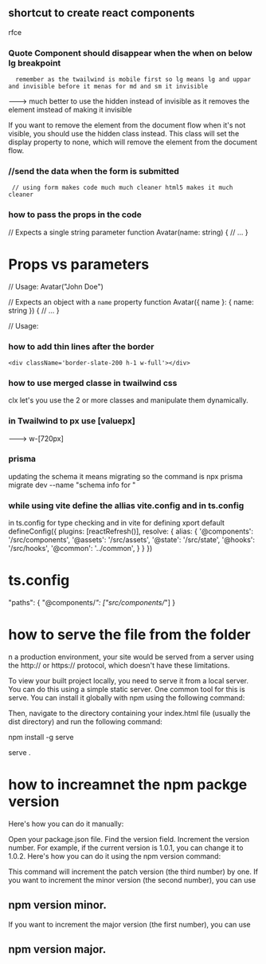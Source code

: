 ## shortcut to create react components 
  rfce

### Quote Component should disappear when the when on below lg breakpoint
      remember as the twailwind is mobile first so lg means lg and uppar and invisible before it menas for md and sm it invisible 
   <div className="h-screen w-6/12 hidden lg:block">
            <Quote />
        </div>
---> much better to use the hidden instead of invisible as it removes the element imstead of making it invisible 

If you want to remove the element from the document flow when it's not visible, you should use the hidden class instead. This class will set the display property to none, which will remove the element from the document flow.


###  //send the data when the form is submitted 
     // using form makes code much much cleaner html5 makes it much cleaner

### how to pass the props in the code 


// Expects a single string parameter
function Avatar(name: string) {
  // ...
}

# Props vs  parameters

// Usage: Avatar("John Doe")

// Expects an object with a `name` property
function Avatar({ name }: { name: string }) {
  // ...
}

// Usage: <Avatar name="John Doe" />

### how to add thin lines after the border
    <div className='border-slate-200 h-1 w-full'></div>


### how to use merged classe in twailwind css 
clx let's you use the 2 or more classes and manipulate them dynamically.


### in Twailwind to px use [valuepx]
---> w-[720px]

### prisma 
updating the schema it means migrating so the command is 
npx prisma migrate dev --name "schema info for "

### while using vite define the allias vite.config and in ts.config
in ts.config for type checking and in vite for defining 
  xport default defineConfig({
  plugins: [reactRefresh()],
  resolve: {
    alias: {
      '@components': '/src/components',
      '@assets': '/src/assets',
      '@state': '/src/state',
      '@hooks': '/src/hooks',
      '@common': '../common',
    }
  }
})

# ts.config

"paths": {
  "@components/*": ["src/components/*"]
}

# how to serve the file from the folder

n a production environment, your site would be served from a server using the http:// or https:// protocol, which doesn't have these limitations.

To view your built project locally, you need to serve it from a local server. You can do this using a simple static server. One common tool for this is serve. You can install it globally with npm using the following command:

Then, navigate to the directory containing your index.html file (usually the dist directory) and run the following command:

npm install -g serve

serve .

# how to increamnet the npm packge version 
Here's how you can do it manually:

Open your package.json file.
Find the version field.
Increment the version number. For example, if the current version is 1.0.1, you can change it to 1.0.2.
Here's how you can do it using the npm version command:

This command will increment the patch version (the third number) by one. If you want to increment the minor version (the second number), you can 
use 
## npm version minor. 
If you want to increment the major version (the first number), you can use 
## npm version major.